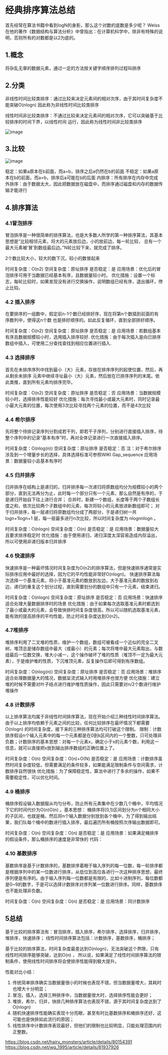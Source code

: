 # 经典排序算法总结

首先经常在算法书籍中看到logN的身影，那么这个对数的底数是多少呢？
Weiss 在他的著作《数据结构与算法分析》中曾指出：在计算机科学中，除非有特殊的说明，否则所有的对数都是以2为底的。


## 1.概念

将杂乱无章的数据元素，通过一定的方法按关键字顺序排列过程叫排序


## 2.分类
	
非线性时间比较类排序：通过比较来决定元素间的相对次序，由于其时间复杂度不能突破O(nlogn)
因此称为非线性时间比较类排序

线性时间非比较类排序：不通过比较来决定元素间的相对次序，它可以突破基于比较排序的时间下界，以线性时间
运行，因此称为线性时间非比较类排序

![image](https://github.com/williamzhang11/fastAlgorithm/blob/master/src/main/java/com/xiu/fastAlgorithm/classicsortsummary/image/sortalg.jpg)

## 3.比较

![image](https://github.com/williamzhang11/fastAlgorithm/blob/master/src/main/java/com/xiu/fastAlgorithm/classicsortsummary/image/sortcompare.jpg)

稳定：如果a原本在b前面，而a=b，排序之后a仍然在b的前面
不稳定：如果a原本在b的前面，而a=b，排序后a可能在b的后面
内排序：所有排序在内存中完成
外排序：由于数据太大，因此把数据放在磁盘中，而排序通过磁盘和内存的数据传输才能进行

## 4.排序算法

### 4.1冒泡排序

冒泡排序是一种很简单的排序算法，也是大多数人所学的第一种排序算法，其基本思想是“比较相邻元素，将大的元素放后边，小的放前边，每一轮比较，
总有一个最大元素被‘冒’到数组最后边。”N轮比较下来，就完成了排序。


2个数比较大小，较大的数下沉，较小的数冒起来

时间复杂度：O(n2)
空间复杂度：原址排序
是否稳定：是
应用场景：优化后的冒泡排序可用于当数据已经基本有序，且数据量较小时。
优化措施：设置一个标志，每轮比较时，如果发现没有进行交换操作，说明数组已经有序，退出循环，停止比较。

### 4.2 插入排序

在要排序的一组数中，假定前n-1个数已经排好序，现在将第n个数插到前面的有序数列中，使得这n个数
也是排好顺序的。如此反复循环，直到全部排好顺序。

时间复杂度：O(n2)
空间复杂度：原址排序
是否稳定：是
应用场景：若数组基本有序且数据规模较小时，选用插入排序较好.
优化措施：由于每次插入是向已排序数组中插入，可使用二分查找查找到相应位置进行插入.


### 4.3 选择排序

首先在未排序序列中找到最小（大）元素，存放在排序序列的起使位置，然后，再从剩余未排序
元素中继续寻址最小（大）元素，然后放在已排序序列的末尾。依此类推，直到所有元素均排序完毕。

时间复杂度：O(n2)
空间复杂度：原址排序
是否稳定：否
应用场景：当数据规模较小时，选择排序性能较好
优化措施：每次寻找最小或最大元素时，同时记录最小最大元素的位置，每次使用3次比较寻找两个元素的位置，而不是4次比较


### 4.4 希尔排序

先将整个待排记录序列分割成若干列，即若干子序列，分别进行直接插入排序，待整个序列中的记录“基本有序”时，再对全体记录进行一次直接插入排序。

时间复杂度：O(nlog(n))
空间复杂度：原址排序
是否稳定：否
注：对于希尔排序涉及到一个增量步长的选择，具体选择标准可参照WIKI Gap_sequence
应用场景：数据量较小且基本有序时

### 4.5 归并排序

归并排序在结构上是递归的，归并排序每一次递归将原数组均分为规模较小的两个部分，直到无法再分为止，此时每一个部分只有一个元素，那么自然是有序的，于是递归开始自下往上进行合并； 
合并时，新建一个数组，长度等于两个子数组长度之和，依次比较两个子数组中的元素，每次将较小的元素放进新数组即可； 
对于归并排序，每一层递归将原数组均分成了两部分，于是递归树一共logn+1logn+1 层，每一层最多进行n次比较，所以时间复杂度为 nlognnlogn 。

时间复杂度：O(nlogn)
空间复杂度：O(n)
是否稳定：是
应用场景：数据量较大且要求排序稳定时
优化措施：由于使用递归，递归深度太深容易造成内存溢出，所以可使用非递归版本归并排序


### 4.6 快速排序

快速排序是一种最坏情况时间复杂度为O(n2)的排序算法，但是快速排序通常是实际排序应用中最好的选择，因为它的平均性能非常好O(nlogn)。 
快速排序算法每次选择一个基准元素，将小于基准元素的数放到左边，大于基准元素的数放到右边，递归的重复这个划分过程，直到需要划分的数组中只有一个元素，结束递归。

时间复杂度：O(nlogn)
空间复杂度：原址排序
是否稳定：否
应用场景：快速排序适合处理大量数据排序时的场景
优化措施：由于如果每次选取基准元素时都选到了最小或最大的元素，会导致快排时间复杂度很高，所以可以随机选取基准元素，能有效的提高排序的平均性能，防止时间复杂度达到O(n2)。

### 4.7堆排序

堆排序利用了二叉堆的性质，维护一个数组，数组可被看成一个近似的完全二叉树，堆顶总是储存数组中最大（或最小）的元素；每次将堆中最大元素取出，与数组最后一位数交换，堆大小减一，这个操作破坏了堆的性质（堆顶不一定为最大元素），于是维护堆的性质，下沉堆顶元素，反复操作后即可得到有序数组。

时间复杂度：O(nlog(n))
空间复杂度：原址排序
是否稳定：否
应用场景：堆排序适合处理数据量大的情况，数据呈流式输入时用堆排序也很方便
优化措施：建立堆的时候不需要对叶子结点进行维护堆性质操作，因此只需要对n/2个数进行维护堆操作

### 4.8 计数排序

以上排序算法均属于非线性时间排序算法，现在开始介绍三种线性时间排序算法。由于以上排序均依赖于元素之间的比较，任何比较排序在最坏情况下都需要O(nlogn) 的时间复杂度，接下来的三种排序算法均可打破这个限制。 
限制：计数排序假设n个输入元素中的每一个元素都是在0到k区间内的一个整数，只可处理非负数；计数排序的基本思想：对每一个元素x，确定小于x的元素个数，利用这一信息，就可以直接把x放到输出排序数组的正确位置上了。

时间复杂度：O(n)
空间复杂度：O(n)+O(N)
是否稳定：是
应用场景：计数排序虽然时间复杂度较低，但需要满足的条件较多，如果能满足限制条件与空间需求，计数排序自然很快
优化措施：为了保障稳定性，算法中进行了多余的操作，如果不需要稳定性，可以优化时间。

### 4.9 桶排序

桶排序假设输入数据服从均匀分布，防止所有元素集中在少数几个桶中，平均情况下它的时间代价为O(n)O(n) 。基本思想： 桶排序将[0,1)区间划分为n个相同大小的子区间，也就是桶，然后将n个输入数据分别放到各个桶中，为了得到输出结果，我们队每个桶中的数进行插入排序，最后遍历所有桶按照次序输出数据即可。

时间复杂度：O(n)
空间复杂度：O(n)
是否稳定：是
应用场景：如果满足桶排序的假设条件，那么桶排序的速度是非常快的
代码：

### 4.10 基数排序

基数排序是基于计数排序的，基数排序着眼于输入序列的每一位数，每一轮排序都是根据序列中的某一位数进行排序，从低位到高位各进行一次这种排序思想，最终序列便是有序的。由于输入序列每一位数都是有限的，比如十进制序列，每位数都是0~9的数字，于是可以选择计数排序对序列某一位数进行排序。同样，基数排序也不能处理非负数。

时间复杂度：O(n)
空间复杂度：O(n)
是否稳定：是
应用场景：同计数排序

## 5总结

基于比较的排序算法有：冒泡排序，插入排序，希尔排序，选择排序，归并排序，堆排序，快速排序； 
线性时间排序算法包括：计数排序，基数排序，桶排序；

基于比较的排序算法，时间复杂度最差达到O(nlogn)，无法突破这个界限，只有线性时间排序能够突破，达到O(n) ，
所以说，如果满足了线性时间排序算法的限制条件，使用线性时间排序将会使排序性能得到极大提升。 


性能对比小结： 
1. 传统简单排序确实当数据量很小的时候也表现不错，但当数据量增大，其耗时也增大十分明显； 
2. 冒泡，插入，选择三种排序中，当数据量很大时，选择排序性能会更好； 
3. 堆排，希尔，归并，快排几种排序算法也表现不错，源于其时间复杂度达到了O(nlogn)
4. 随机快速排序性能确实表现十分亮眼，甚至有时比基数排序和桶排序还好，这可能也是快排如此流行的原因； 
5. 线性排序中计数排序表现最好，但他们的限制也比较明显，只能处理范围内的正整数。



https://blog.csdn.net/hairy_monsters/article/details/80154391 
https://blog.csdn.net/wq_1995/article/details/81937926




































